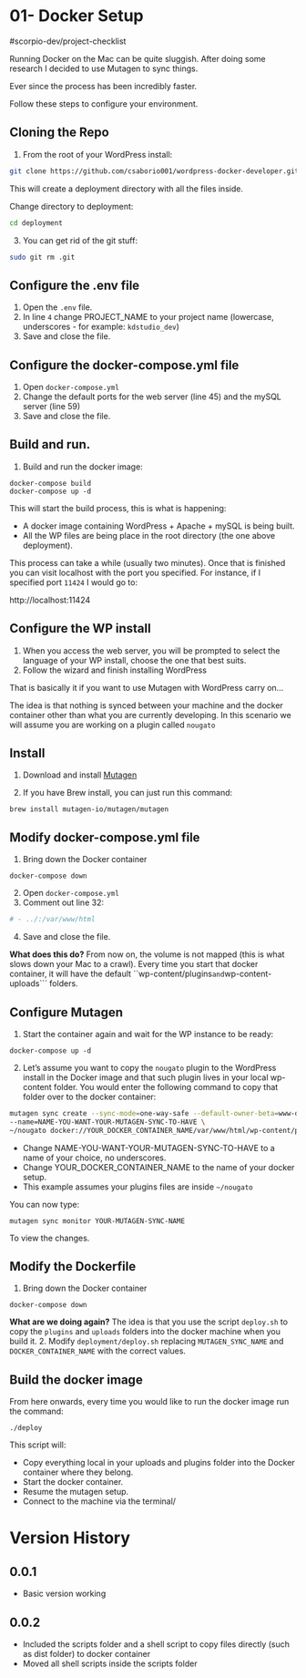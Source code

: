 # 01- Docker Setup
#scorpio-dev/project-checklist

Running Docker on the Mac can be quite sluggish. After doing some research I decided to use Mutagen to sync things.

Ever since the process has been incredibly faster.

Follow these steps to configure your environment.

## Cloning the Repo

1. From the root of your WordPress install:

``` bash
git clone https://github.com/csaborio001/wordpress-docker-developer.git deployment
```

This will create a deployment directory with all the files inside. 

Change directory to deployment:

``` bash
cd deployment
```

3. You can get rid of the git stuff:

``` bash
sudo git rm .git
```

## Configure the .env file
1. Open the ``.env`` file.
2. In line ``4`` change PROJECT_NAME to your project name (lowercase, underscores - for example: ``kdstudio_dev``)
3. Save and close  the file.

## Configure the docker-compose.yml file

1. Open ``docker-compose.yml``
2. Change the default ports for the web server (line 45) and the mySQL server (line 59)
3. Save and close the file.

## Build and run.
1. Build and run the docker image:
```
docker-compose build
docker-compose up -d 
```

This will start the build process, this is what is happening:

* A docker image containing WordPress + Apache + mySQL is being built.
* All the WP files are being place in the root directory (the one above deployment).

This process can take a while (usually two minutes). Once that is finished you can visit localhost with the port you specified. For instance, if I specified port ``11424`` I would go to:

http://localhost:11424

## Configure the WP install
1. When you access the web server, you will be prompted to select the language of your WP install, choose the one that best suits.
2. Follow the wizard and finish installing WordPress

That is basically it if you want to use Mutagen with WordPress carry on…

The idea is that nothing is synced between your machine and the docker container other than what you are currently developing. In this scenario we will assume you are working on a plugin called ``nougato``

## Install
1. Download and install [Mutagen](https://mutagen.io)

2. If you have Brew install, you can just run this command:

```
brew install mutagen-io/mutagen/mutagen
```


## Modify docker-compose.yml file

1. Bring down the Docker container

```
docker-compose down
```

2. Open ``docker-compose.yml``
3. Comment out line 32:
``` bash
# - ../:/var/www/html 
```

4. Save and close the file.

**What does this do?** From now on, the volume is not mapped (this is what slows down your Mac to a crawl). Every time you start that docker container, it will have the default ``wp-content/plugins``` and ```wp-content-uploads``` folders.

## Configure Mutagen
1. Start the container again and wait for the WP instance to be ready:
```
docker-compose up -d 
```

2. Let’s assume you want to copy the ``nougato`` plugin to the WordPress install in the Docker image and that such plugin lives in your local wp-content folder. You would enter the following command to copy that folder over to the docker container:

``` bash
mutagen sync create --sync-mode=one-way-safe --default-owner-beta=www-data --default-group-beta=www-data \
--name=NAME-YOU-WANT-YOUR-MUTAGEN-SYNC-TO-HAVE \
~/nougato docker://YOUR_DOCKER_CONTAINER_NAME/var/www/html/wp-content/plugins
```

* Change NAME-YOU-WANT-YOUR-MUTAGEN-SYNC-TO-HAVE to a name of your choice, no underscores.
* Change YOUR_DOCKER_CONTAINER_NAME to the name of your docker setup.
* This example assumes your plugins files are inside ``~/nougato``

You can now type:

```
mutagen sync monitor YOUR-MUTAGEN-SYNC-NAME
```

To view the changes.

## Modify the Dockerfile
1. Bring down the Docker container

```
docker-compose down
```

**What are we doing again?** The idea is that you use the script ``deploy.sh``  to  copy the ``plugins`` and ``uploads`` folders into the docker machine when you build it.
2. Modify ``deployment/deploy.sh`` replacing ``MUTAGEN_SYNC_NAME``  and ``DOCKER_CONTAINER_NAME`` with the correct values.

## Build the docker image
From here onwards, every time you would like to run the docker image run the command:

```
./deploy
```

This script will:

* Copy everything local in your uploads and plugins folder into the Docker container where they belong.
* Start the docker container.
* Resume the mutagen setup.
* Connect to the machine via the terminal/

# Version History

## 0.0.1 

* Basic version working

## 0.0.2

* Included the scripts folder and a shell script to copy files directly (such as dist folder) to docker container
* Moved all shell scripts inside the scripts folder
